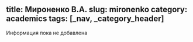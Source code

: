 title: Мироненко В.А.
slug: mironenko
category: academics
tags: [_nav, _category_header]
---

Информация пока не добавлена

